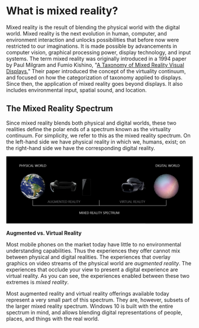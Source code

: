 # What is mixed reality?

Mixed reality is the result of blending the physical world with the digital world. Mixed reality is the next evolution in human, computer, and environment interaction and unlocks possibilities that before now were restricted to our imaginations. It is made possible by advancements in computer vision, graphical processing power, display technology, and input systems. The term mixed reality was originally introduced in a 1994 paper by Paul Milgram and Fumio Kishino, "[A Taxonomy of Mixed Reality Visual Displays.](https://etclab.mie.utoronto.ca/people/paul_dir/IEICE94/ieice.html)" Their paper introduced the concept of the virtuality continuum, and focused on how the categorization of taxonomy applied to displays. Since then, the application of mixed reality goes beyond displays. It also includes environmental input, spatial sound, and location.

## The Mixed Reality Spectrum

Since mixed reality blends both physical and digital worlds, these two realities define the polar ends of a spectrum known as the virtuality continuum. For simplicity, we refer to this as the mixed reality spectrum. On the left-hand side we have physical reality in which we, humans, exist; on the right-hand side we have the corresponding digital reality.

![Mixed Reality Spectrum](../../../.gitbook/assets/mr-spectrum.png)

**Augmented vs. Virtual Reality**

Most mobile phones on the market today have little to no environmental understanding capabilities. Thus the experiences they offer cannot mix between physical and digital realities. The experiences that overlay graphics on video streams of the physical world are *augmented reality*. The experiences that occlude your view to present a digital experience are virtual reality. As you can see, the experiences enabled between these two extremes is *mixed reality*.

Most augmented reality and virtual reality offerings available today represent a very small part of this spectrum. They are, however, subsets of the larger mixed reality spectrum. Windows 10 is built with the entire spectrum in mind, and allows blending digital representations of people, places, and things with the real world.